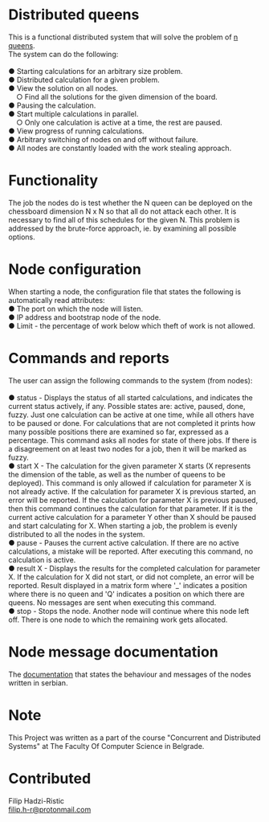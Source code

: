 # Distributed queens
This is a functional distributed system that will solve the problem of [n queens](https://www.geeksforgeeks.org/n-queen-problem-backtracking-3). <br>The system can do the following:<br><br>
● Starting calculations for an arbitrary size problem.<br>
● Distributed calculation for a given problem.<br>
● View the solution on all nodes.<br>
  &nbsp;&nbsp;&nbsp;&nbsp;○ Find all the solutions for the given dimension of the board.<br>
● Pausing the calculation.<br>
● Start multiple calculations in parallel.<br>
  &nbsp;&nbsp;&nbsp;&nbsp;○ Only one calculation is active at a time, the rest are paused.<br>
● View progress of running calculations.<br>
● Arbitrary switching of nodes on and off without failure.<br>
● All nodes are constantly loaded with the work stealing approach.<br>

# Functionality
The job the nodes do is test whether the N queen can be deployed on the chessboard
dimension N x N so that all do not attack each other. It is necessary to find all of this
schedules for the given N.
This problem is addressed by the brute-force approach, ie. by examining all possible options.

# Node configuration
When starting a node, the configuration file that states the following is automatically read
attributes:<br>
● The port on which the node will listen.<br>
● IP address and bootstrap node of the node. <br>
● Limit - the percentage of work below which theft of work is not allowed. <br>

# Commands and reports
The user can assign the following commands to the system (from nodes):<br><br>
● status - Displays the status of all started calculations, and indicates the current status
actively, if any. Possible states are: active, paused, done, fuzzy. Just one
calculation can be active at one time, while all others have to be
paused or done. For calculations that are not completed it prints how many possible positions there are
examined so far, expressed as a percentage. This command asks all nodes for
state of there jobs. If there is a disagreement on at least two nodes for a job, then it
will be marked as fuzzy.<br>
● start X - The calculation for the given parameter X starts (X represents the dimension of the table,
as well as the number of queens to be deployed). This command is only allowed if calculation for parameter X is not already
active. If the calculation for parameter X is previous
started, an error will be reported. If the calculation for parameter X is previous
paused, then this command continues the calculation for that parameter. If it is
the current active calculation for a parameter Y other than X should be paused
and start calculating for X. When starting a job, the problem is evenly distributed to
all the nodes in the system.<br>
● pause - Pauses the current active calculation. If there are no active calculations,
a mistake will be reported. After executing this command, no calculation is active.<br>
● result
X - Displays the results for the completed calculation for parameter X. If
the calculation for X did not start, or did not complete, an error will be reported. Result displayed in
a matrix form where '_' indicates a position where there is no queen and 'Q' indicates a position
on which there are queens. No messages are sent when executing this command.<br>
● stop - Stops the node. Another node will continue where this node left off.
There is one node to which the remaining work gets allocated.<br>

# Node message documentation
The [documentation](https://github.com/ArtisticCodr/Distributed_queens/blob/master/Documentation%20(Serbian)/KiDS%20Dokumentacija.pdf) that states the behaviour and messages of the nodes written in serbian. 

# Note
This Project was written as a part of the course "Concurrent and Distributed Systems" at The Faculty Of Computer Science in Belgrade.

# Contributed
Filip Hadzi-Ristic<br>
filip.h-r@protonmail.com<br>
